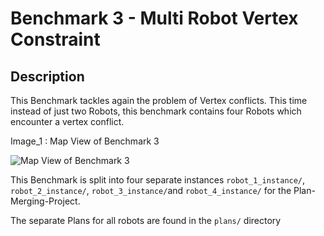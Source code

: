 # Benchmark 3 - Multi Robot Vertex Constraint



## Description

This Benchmark tackles again the problem of Vertex conflicts. This time instead of just two Robots, this benchmark contains four Robots which encounter a vertex conflict.



Image_1 : Map View of Benchmark 3

![Map View of Benchmark 3](/home/hannes/Programming/PlanMerger/instances/benchmarks/3_multi_robot_vertex_constraint_benchmark/map.png) 



This Benchmark is split into four separate instances `robot_1_instance/`, `robot_2_instance/`, `robot_3_instance/`and `robot_4_instance/` for the Plan-Merging-Project. 

The separate Plans for all robots are found in the `plans/` directory